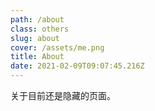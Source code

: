 ```yaml
---
path: /about
class: others
slug: about
cover: /assets/me.png
title: About
date: 2021-02-09T09:07:45.216Z
---
```

关于目前还是隐藏的页面。